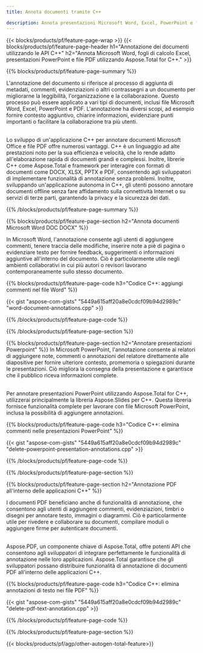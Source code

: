 ```yaml
---
title: Annota documenti tramite C++ 

description: Annota presentazioni Microsoft Word, Excel, PowerPoint e file PDF tramite l'applicazione C++. Gestisci le annotazioni con facilità.
---
```


{{< blocks/products/pf/feature-page-wrap >}}
{{< blocks/products/pf/feature-page-header h1="Annotazione dei documenti utilizzando le API C++" h2="Annota Microsoft Word, fogli di calcolo Excel, presentazioni PowerPoint e file PDF utilizzando Aspose.Total for C++." >}}

{{% blocks/products/pf/feature-page-summary %}}


L'annotazione del documento si riferisce al processo di aggiunta di metadati, commenti, evidenziazioni o altri contrassegni a un documento per migliorarne la leggibilità, l'organizzazione e la collaborazione. Questo processo può essere applicato a vari tipi di documenti, inclusi file Microsoft Word, Excel, PowerPoint e PDF. L'annotazione ha diversi scopi, ad esempio fornire contesto aggiuntivo, chiarire informazioni, evidenziare punti importanti o facilitare la collaborazione tra più utenti. <br /><br />

Lo sviluppo di un'applicazione C++ per annotare documenti Microsoft Office e file PDF offre numerosi vantaggi. C++ è un linguaggio ad alte prestazioni noto per la sua efficienza e velocità, che lo rende adatto all'elaborazione rapida di documenti grandi e complessi. Inoltre, librerie C++ come Aspose.Total e framework per interagire con formati di documenti come DOCX, XLSX, PPTX e PDF, consentendo agli sviluppatori di implementare funzionalità di annotazione senza problemi. Inoltre, sviluppando un'applicazione autonoma in C++, gli utenti possono annotare documenti offline senza fare affidamento sulla connettività Internet o su servizi di terze parti, garantendo la privacy e la sicurezza dei dati. 

{{% /blocks/products/pf/feature-page-summary  %}}

{{% blocks/products/pf/feature-page-section  h2="Annota documenti Microsoft Word DOC DOCX" %}}

In Microsoft Word, l'annotazione consente agli utenti di aggiungere commenti, tenere traccia delle modifiche, inserire note a piè di pagina o evidenziare testo per fornire feedback, suggerimenti o informazioni aggiuntive all'interno del documento. Ciò è particolarmente utile negli ambienti collaborativi in cui più autori o revisori lavorano contemporaneamente sullo stesso documento.

{{% blocks/products/pf/feature-page-code h3="Codice C++: aggiungi commenti nel file Word" %}}

{{< gist "aspose-com-gists" "5449a615aff20a8e0cdcf09b94d2989c" "word-document-annotations.cpp" >}}

{{% /blocks/products/pf/feature-page-code  %}}


{{% /blocks/products/pf/feature-page-section %}}

{{% blocks/products/pf/feature-page-section  h2="Annotare presentazioni Powerpoint" %}}
In Microsoft PowerPoint, l'annotazione consente ai relatori di aggiungere note, commenti o annotazioni del relatore direttamente alle diapositive per fornire ulteriore contesto, promemoria o spiegazioni durante le presentazioni. Ciò migliora la consegna della presentazione e garantisce che il pubblico riceva informazioni complete.<br /><br />

Per annotare presentazioni PowerPoint utilizzando Aspose.Total for C++, utilizzerai principalmente la libreria Aspose.Slides per C++. Questa libreria fornisce funzionalità complete per lavorare con file Microsoft PowerPoint, inclusa la possibilità di aggiungere annotazioni.<br />

{{% blocks/products/pf/feature-page-code h3="Codice C++: elimina commenti nelle presentazioni PowerPoint" %}}

{{< gist "aspose-com-gists" "5449a615aff20a8e0cdcf09b94d2989c" "delete-powerpoint-presentation-annotations.cpp" >}}

{{% /blocks/products/pf/feature-page-code  %}}

{{% /blocks/products/pf/feature-page-section %}}

{{% blocks/products/pf/feature-page-section  h2="Annotazione PDF all'interno delle applicazioni C++" %}}

I documenti PDF beneficiano anche di funzionalità di annotazione, che consentono agli utenti di aggiungere commenti, evidenziazioni, timbri o disegni per annotare testo, immagini o diagrammi. Ciò è particolarmente utile per rivedere e collaborare su documenti, compilare moduli o aggiungere firme per autenticare documenti. <br /><br />

Aspose.PDF, un componente chiave di Aspose.Total, offre potenti API che consentono agli sviluppatori di integrare perfettamente le funzionalità di annotazione nelle loro applicazioni. Aspose.Total garantisce che gli sviluppatori possano distribuire funzionalità di annotazione di documenti PDF all'interno delle applicazioni C++.

{{% blocks/products/pf/feature-page-code h3="Codice C++: elimina annotazioni di testo nei file PDF" %}}

{{< gist "aspose-com-gists" "5449a615aff20a8e0cdcf09b94d2989c" "delete-pdf-text-annotation.cpp" >}}

{{% /blocks/products/pf/feature-page-code  %}}

{{% /blocks/products/pf/feature-page-section %}}

{{< blocks/products/pf/agp/other-autogen-total-feature>}}